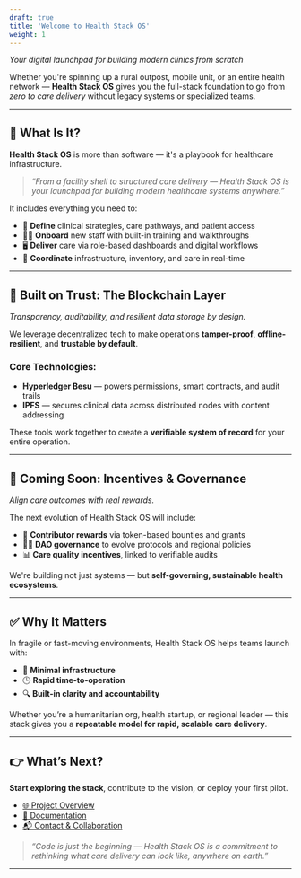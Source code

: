 ```yaml
---
draft: true
title: 'Welcome to Health Stack OS'
weight: 1
---
```


_Your digital launchpad for building modern clinics from scratch_

Whether you're spinning up a rural outpost, mobile unit, or an entire health network — **Health Stack OS** gives you the full-stack foundation to go from _zero to care delivery_ without legacy systems or specialized teams.

---

## 🧩 What Is It?

**Health Stack OS** is more than software — it's a playbook for healthcare infrastructure.

> _“From a facility shell to structured care delivery — Health Stack OS is your launchpad for building modern healthcare systems anywhere.”_

It includes everything you need to:
- 🧭 **Define** clinical strategies, care pathways, and patient access
- 🧑‍🏫 **Onboard** new staff with built-in training and walkthroughs
- 🖥 **Deliver** care via role-based dashboards and digital workflows
- 🏥 **Coordinate** infrastructure, inventory, and care in real-time

---

## 🔐 Built on Trust: The Blockchain Layer

_Transparency, auditability, and resilient data storage by design._

We leverage decentralized tech to make operations **tamper-proof**, **offline-resilient**, and **trustable by default**.

### Core Technologies:
- **Hyperledger Besu** — powers permissions, smart contracts, and audit trails
- **IPFS** — secures clinical data across distributed nodes with content addressing

These tools work together to create a **verifiable system of record** for your entire operation.

---

## 🌱 Coming Soon: Incentives & Governance

_Align care outcomes with real rewards._

The next evolution of Health Stack OS will include:
- 💸 **Contributor rewards** via token-based bounties and grants  
- 🧑‍⚖️ **DAO governance** to evolve protocols and regional policies  
- 📊 **Care quality incentives**, linked to verifiable audits  

We're building not just systems — but **self-governing, sustainable health ecosystems**.

---

## ✅ Why It Matters

In fragile or fast-moving environments, Health Stack OS helps teams launch with:
- 🔧 **Minimal infrastructure**
- 🕒 **Rapid time-to-operation**
- 🔍 **Built-in clarity and accountability**

Whether you’re a humanitarian org, health startup, or regional leader — this stack gives you a **repeatable model for rapid, scalable care delivery**.

---

## 👉 What’s Next?

**Start exploring the stack**, contribute to the vision, or deploy your first pilot.

- [🌐 Project Overview](#)  
- [📖 Documentation](#)  
- [📬 Contact & Collaboration](#)  

> _“Code is just the beginning — Health Stack OS is a commitment to rethinking what care delivery can look like, anywhere on earth.”_

---